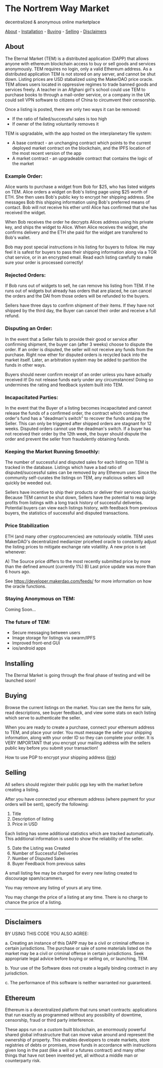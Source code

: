 # The Nortrem Way Market
decentralized & anonymous online marketplace

[About](#about) - [Installation](#installing) - [Buying](#buying) - [Selling](#selling) - [Disclaimers](#disclaimers)


## About

The Eternal Market (TEM) is a distributed application (DAPP) that allows anyone with ethereum blockchain access to buy or sell goods and services anonymously. TEM requires no login, only a valid Ethereum address. As a distributed application TEM is not stored on any server, and cannot be shut down. Listing prices are USD stabalized using the MakerDAO price oracle. TEM allows users located in oppressive regimes to trade banned goods and services freely. A teacher in an Afghani girl's school could use TEM to purchase books to through a mail-order service, or a company in the UK could sell VPN software to citizens of China to circumvent their censorship. 

Once a listing is posted, there are only two ways it can be removed:
* If the ratio of failed/successful sales is too high
* If owner of the listing voluntarily removes it

TEM is upgradable, with the app hosted on the interplanetary file system:

* A base contract - an unchanging contract which points to the current deployed market contract on the blockchain, and the IPFS location of the most recent version of the app
* A market contract - an upgradeable contract that contains the logic of the market


### Example Order:
Alice wants to purchase a widget from Bob for $25, who has listed widgets on TEM. Alice orders a widget on Bob's listing page using $25 worth of ETH. She then uses Bob's public key to encrypt her shipping address. She messages Bob this shipping information using Bob's preferred means of contact. Bob will not receive his ether until Alice has confirmed that she has received the widget.

When Bob receives the order he decrypts Alices address using his private key, and ships the widget to Alice. When Alice receives the widget, she confirms delivery and the ETH she paid for the widget are transfered to Bob's wallet.

Bob may post special instructions in his listing for buyers to follow. He may feel it is safest for buyers to pass their shipping information along via a TOR chat service, or in an encrypted email. Read each listing carefully to make sure your order is processed correctly!


### Rejected Orders:
If Bob runs out of widgets to sell, he can remove his listing from TEM. If he runs out of widgets but already has orders that are placed, he can cancel the orders and the DAI from those orders will be refunded to the buyers.

Sellers have three days to confirm shipment of their items. If they have not shipped by the third day, the Buyer can cancel their order and receive a full refund.

### Disputing an Order:
In the event that a Seller fails to provide their good or service after confirming shipment, the buyer can (after 3 weeks) choose to dispute the order. If an order is disputed, the seller will not receive any funds from the purchase. Right now ether for disputed orders is recycled back into the market itself. Later, an arbitration system may be added to partition the funds in other ways.

Buyers should never confirm receipt of an order unless you have actually received it! Do not release funds early under any circumstances! Doing so undermines the rating and feedback system built into TEM.


### Incapacitated Parties:
In the event that the Buyer of a listing becomes incapacitated and cannot release the funds of a confirmed order, the contract which contains the order's fund has a "deadman's switch" to recover the funds and pay the Seller. This can only be triggered after shipped orders are stagnant for 12 weeks. Disputed orders cannot use the deadman's switch. If a buyer has not received their order by the 12th week, the buyer should dispute the order and prevent the seller from fraudulently obtaining funds.

### Keeping the Market Running Smoothly:
The number of successful and disputed sales for each listing on TEM is tracked in the database. Listings which have a bad ratio of disputed/successful sales can be removed by any Ethereum user. Since the community self-curates the listings on TEM, any malicious sellers will quickly be weeded out.

Sellers have incentive to ship their products or deliver their services quickly. Because TEM cannot be shut down, Sellers have the potential to reap large profits from listings with a long track history of successful deliveries. Potential buyers can view each listings history, with feedback from previous buyers, the statistics of successful and disputed transactions.

### Price Stabilization
ETH (and many other cryptocurrencies) are notoriously volatile. TEM uses MakerDAO's decentralized medianizer pricefeed oracle to constantly adjust the listing prices to mitigate exchange rate volatility. A new price is set whenever:

A) The Source price differs to the most recently submitted price by more than the defined amount (currently 1%)
B) Last price update was more than 6 hours ago.

See https://developer.makerdao.com/feeds/ for more information on how the oracle functions. 

### Staying Anonymous on TEM:

Coming Soon...

### The future of TEM:

* Secure messaging between users
* Image storage for listings via swarm/IPFS
* Improved front-end GUI
* ios/android apps

## Installing

The Eternal Market is going through the final phase of testing and will be launched soon!

## Buying
Browse the current listings on the market. You can see the items for sale, read descriptions, see buyer feedback, and view some stats on each listing which serve to authenticate the seller.

When you are ready to create a purchase, connect your ethereum address to TEM, and place your order. You must message the seller your shipping information, along with your order ID so they can complete your order. It is VERY IMPORTANT that you encrypt your mailing address with the sellers public key before you submit your transaction!

How to use PGP to encrypt your shipping address ([link](http://www.bitcoinnotbombs.com/beginners-guide-to-pgp/))


## Selling
All sellers should register their public pgp key with the market before creating a listing.

After you have connected your ethereum address (where payment for your orders will be sent),
specify the following:
1) Title
2) Description of listing
3) Price in USD

Each listing has some additional statistics which are tracked automatically. This additional
information is used to show the reliability of the seller.

5) Date the Listing was Created
6) Number of Successful Deliveries 
7) Number of Disputed Sales
8) Buyer Feedback from previous sales

A small listing fee may be charged for every new listing created to discourage spam/scammers. 

You may remove any listing of yours at any time. 

You may change the price of a listing at any time. There is no charge to chance the price of a listing.
___________________________________________________________________________


## Disclaimers

BY USING THIS CODE YOU ALSO AGREE:

a. Creating an instance of this DAPP may be a civil or criminal offense in certain jurisdictions. The purchase or sale of some materials listed on the market may be a civil or criminal offense in certain jurisdictions. Seek appropriate legal advice before buying or selling on, or launching, TEM.

b. Your use of the Software does not create a legally binding contract in any jurisdiction.

c. The performance of this software is neither warranted nor guaranteed.


## Ethereum

Ethereum is a  decentralized platform that runs smart contracts: applications that run exactly as programmed without any possibility of downtime, censorship, fraud or third party interference.

These apps run on a custom built blockchain, an enormously powerful shared global infrastructure that can move value around and represent the ownership of property. This enables developers to create markets, store registries of debts or promises, move funds in accordance with instructions given long in the past (like a will or a futures contract) and many other things that have not been invented yet, all without a middle man or counterparty risk.
